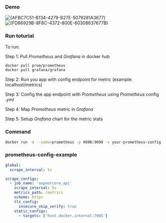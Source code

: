 ### Demo
![{AFBC7C51-B134-4279-B27E-5079281A3677}](https://github.com/user-attachments/assets/414a7777-aa6e-4b75-9fdf-f3022599e1cf)
![{FD86929B-8F8C-4372-800E-60308637677B}](https://github.com/user-attachments/assets/168735bc-a6b3-4d38-9f51-20bda976abde)

### Run toturial
To run:

Step 1: Pull *Prometheus* and *Grafana* in docker hub
```bash
docker pull prom/prometheus
docker pull grafana/grafana
```
Step 2: Run you app with config endpoint for metric (example: localhost/metrics)

Step 3: Config the app endpoint with *Prometheus* using *Prometheus* config *.yml*

Step 4: Map *Prometheus* metric in *Grafana* 

Step 5: Setup *Grafana* chart for the metric stats

### Command
```bash
docker run -d --name=prometheus -p 9090:9090 -v your-prometheus-config directory\prometheus.yml:/etc/prometheus/prometheus.yml prom/prometheus
```
### prometheus-config-example
```yml
global:
  scrape_interval: 5s

scrape_configs:
  - job_name: 'aspnetcore_api'
    scrape_interval: 5s
    metrics_path: /metrics
    scheme: https
    tls_config:
      insecure_skip_verify: true
    static_configs:
      - targets: ['host.docker.internal:7005']

```

